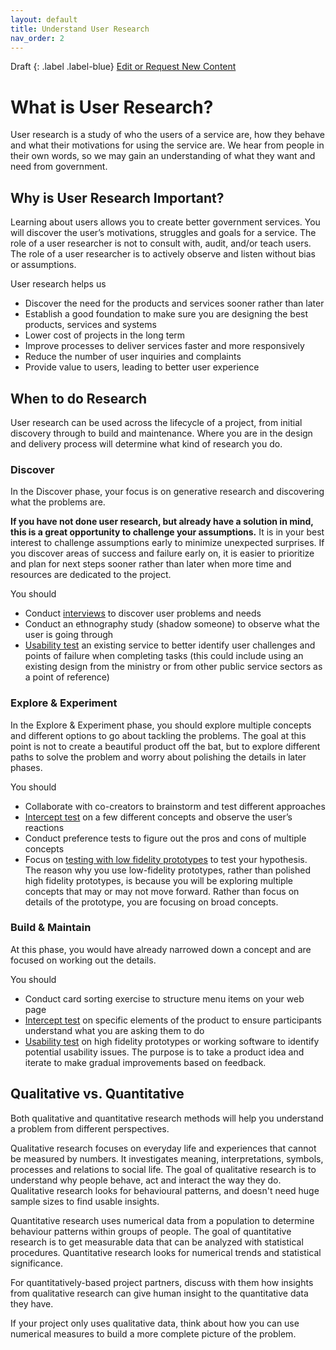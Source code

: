 ```yaml
---
layout: default
title: Understand User Research
nav_order: 2
---
```


Draft
{: .label .label-blue}
[Edit or Request New Content](https://github.com/bcgov/user-research-guide/issues/new/choose)

# What is User Research?

User research is a study of who the users of a service are, how they behave and what their motivations for using the service are. We hear from people in their own words, so we may gain an understanding of what they want and need from government.

## Why is User Research Important?

Learning about users allows you to create better government services. You will discover the user’s motivations, struggles and goals for a service. The role of a user researcher is not to consult with, audit, and/or teach users. The role of a user researcher is to actively observe and listen without bias or assumptions.

User research helps us

- Discover the need for the products and services sooner rather than later
- Establish a good foundation to make sure you are designing the best products, services and systems
- Lower cost of projects in the long term
- Improve processes to deliver services faster and more responsively
- Reduce the number of user inquiries and complaints
- Provide value to users, leading to better user experience

## When to do Research

User research can be used across the lifecycle of a project, from initial discovery through to build and maintenance. Where you are in the design and delivery process will determine what kind of research you do.

### Discover
In the Discover phase, your focus is on generative research and discovering what the problems are.

**If you have not done user research, but already have a solution in mind, this is a great opportunity to challenge your assumptions.** It is in your best interest to challenge assumptions early to minimize unexpected surprises. If you discover areas of success and failure early on, it is easier to prioritize and plan for next steps sooner rather than later when more time and resources are dedicated to the project.

You should
- Conduct [interviews](https://bcgov.github.io/user-research-guide/activities/interviews.html) to discover user problems and needs
- Conduct an ethnography study (shadow someone) to observe what the user is going through
- [Usability test](https://bcgov.github.io/user-research-guide/activities/usability-testing.html) an existing service to better identify user challenges and points of failure when completing tasks (this could include using an existing design from the ministry or from other public service sectors as a point of reference)

### Explore & Experiment
In the Explore & Experiment phase, you should explore multiple concepts and different options to go about tackling the problems. The goal at this point is not to create a beautiful product off the bat, but to explore different paths to solve the problem and worry about polishing the details in later phases.

You should
 - Collaborate with co-creators to brainstorm and test different approaches
 - [Intercept test](https://bcgov.github.io/user-research-guide/activities/intercept.html) on a few different concepts and observe the user’s reactions
 - Conduct preference tests to figure out the pros and cons of multiple concepts
 - Focus on [testing with low fidelity prototypes](https://bcgov.github.io/user-research-guide/activities/usability-testing.html) to test your hypothesis. The reason why you use low-fidelity prototypes, rather than polished high fidelity prototypes, is because you will be exploring multiple concepts that may or may not move forward. Rather than focus on details of the prototype, you are focusing on broad concepts.

### Build & Maintain
At this phase, you would have already narrowed down a concept and are focused on working out the details.

You should
- Conduct card sorting exercise to structure menu items on your web page
- [Intercept test](https://bcgov.github.io/user-research-guide/activities/intercept.html) on specific elements of the product to ensure participants understand what you are asking them to do
- [Usability test](https://bcgov.github.io/user-research-guide/activities/usability-testing.html) on high fidelity prototypes or working software to identify potential usability issues. The purpose is to take a product idea and iterate to make gradual improvements based on feedback.

## Qualitative vs. Quantitative

Both qualitative and quantitative research methods will help you understand a problem from different perspectives.

Qualitative research focuses on everyday life and experiences that cannot be measured by numbers. It investigates meaning, interpretations, symbols, processes and relations to social life. The goal of qualitative research is to understand why people behave, act and interact the way they do. Qualitative research looks for behavioural patterns, and doesn't need huge sample sizes to find usable insights.

Quantitative research uses numerical data from a population to determine behaviour patterns within groups of people. The goal of quantitative research is to get measurable data that can be analyzed with statistical procedures. Quantitative research looks for numerical trends and statistical significance.

For quantitatively-based project partners, discuss with them how insights from qualitative research can give human insight to the quantitative data they have.

If your project only uses qualitative data, think about how you can use numerical measures to build a more complete picture of the problem.
